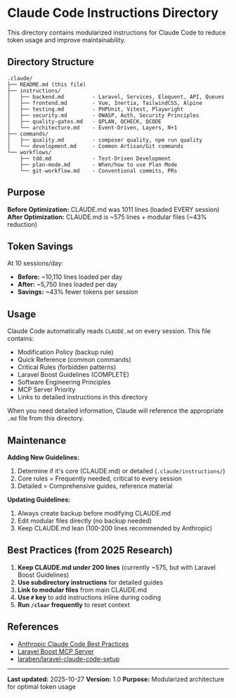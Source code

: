 # Claude Code Instructions Directory

This directory contains modularized instructions for Claude Code to reduce token usage and improve maintainability.

## Directory Structure

```
.claude/
├── README.md (this file)
├── instructions/
│   ├── backend.md         - Laravel, Services, Eloquent, API, Queues
│   ├── frontend.md        - Vue, Inertia, TailwindCSS, Alpine
│   ├── testing.md         - PHPUnit, Vitest, Playwright
│   ├── security.md        - OWASP, Auth, Security Principles
│   ├── quality-gates.md   - QPLAN, QCHECK, QCODE
│   └── architecture.md    - Event-Driven, Layers, N+1
├── commands/
│   ├── quality.md         - composer quality, npm run quality
│   └── development.md     - Common Artisan/Git commands
└── workflows/
    ├── tdd.md             - Test-Driven Development
    ├── plan-mode.md       - When/how to use Plan Mode
    └── git-workflow.md    - Conventional commits, PRs
```

## Purpose

**Before Optimization:** CLAUDE.md was 1011 lines (loaded EVERY session)
**After Optimization:** CLAUDE.md is ~575 lines + modular files (~43% reduction)

## Token Savings

At 10 sessions/day:
- **Before:** ~10,110 lines loaded per day
- **After:** ~5,750 lines loaded per day
- **Savings:** ~43% fewer tokens per session

## Usage

Claude Code automatically reads `CLAUDE.md` on every session. This file contains:
- Modification Policy (backup rule)
- Quick Reference (common commands)
- Critical Rules (forbidden patterns)
- Laravel Boost Guidelines (COMPLETE)
- Software Engineering Principles
- MCP Server Priority
- Links to detailed instructions in this directory

When you need detailed information, Claude will reference the appropriate `.md` file from this directory.

## Maintenance

**Adding New Guidelines:**
1. Determine if it's core (CLAUDE.md) or detailed (`.claude/instructions/`)
2. Core rules = Frequently needed, critical to every session
3. Detailed = Comprehensive guides, reference material

**Updating Guidelines:**
1. Always create backup before modifying CLAUDE.md
2. Edit modular files directly (no backup needed)
3. Keep CLAUDE.md lean (100-200 lines recommended by Anthropic)

## Best Practices (from 2025 Research)

1. **Keep CLAUDE.md under 200 lines** (currently ~575, but with Laravel Boost Guidelines)
2. **Use subdirectory instructions** for detailed guides
3. **Link to modular files** from main CLAUDE.md
4. **Use `#` key** to add instructions inline during coding
5. **Run `/clear` frequently** to reset context

## References

- [Anthropic Claude Code Best Practices](https://www.anthropic.com/engineering/claude-code-best-practices)
- [Laravel Boost MCP Server](https://github.com/laravel/boost)
- [laraben/laravel-claude-code-setup](https://github.com/laraben/laravel-claude-code-setup)

---

**Last updated:** 2025-10-27
**Version:** 1.0
**Purpose:** Modularized architecture for optimal token usage
